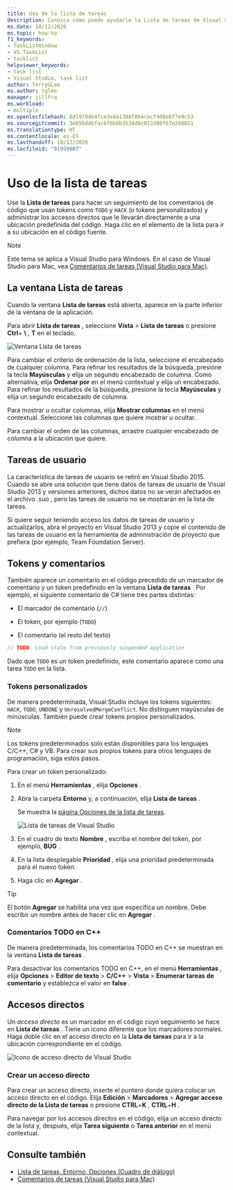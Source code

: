 ```yaml
---
title: Uso de la lista de tareas
description: Conozca cómo puede ayudarle la Lista de tareas de Visual Studio a realizar un seguimiento de los comentarios de código y a usarlos de forma más eficaz.
ms.date: 10/12/2020
ms.topic: how-to
f1_keywords:
- TaskListWindow
- VS.TaskList
- tasklist
helpviewer_keywords:
- task list
- Visual Studio, task list
author: TerryGLee
ms.author: tglee
manager: jillfra
ms.workload:
- multiple
ms.openlocfilehash: 8d19794b4fce3e4a1388f864cecf408e0f7e9c53
ms.sourcegitcommit: 3e05bd4bfac6f0b8b3534d8c013388f67e288651
ms.translationtype: HT
ms.contentlocale: es-ES
ms.lasthandoff: 10/12/2020
ms.locfileid: "91959807"
---
```

# <a name="use-the-task-list"></a>Uso de la lista de tareas

Use la **Lista de tareas** para hacer un seguimiento de los comentarios de código que usan tokens como `TODO` y `HACK` (o tokens personalizados) y administrar los accesos directos que le llevarán directamente a una ubicación predefinida del código. Haga clic en el elemento de la lista para ir a su ubicación en el código fuente.

> [!NOTE]
> Este tema se aplica a Visual Studio para Windows. En el caso de Visual Studio para Mac, vea [Comentarios de tareas (Visual Studio para Mac)](/visualstudio/mac/task-comments).

## <a name="the-task-list-window"></a>La ventana Lista de tareas

Cuando la ventana **Lista de tareas** está abierta, aparece en la parte inferior de la ventana de la aplicación.

Para abrir **Lista de tareas** , seleccione **Vista** > **Lista de tareas** o presione **Ctrl**+ **\\** , **T** en el teclado.

![Ventana Lista de tareas](../ide/media/vs2015_task_list.png)

Para cambiar el criterio de ordenación de la lista, seleccione el encabezado de cualquier columna. Para refinar los resultados de la búsqueda, presione la tecla **Mayúsculas** y elija un segundo encabezado de columna. Como alternativa, elija **Ordenar por** en el menú contextual y elija un encabezado. Para refinar los resultados de la búsqueda, presione la tecla **Mayúsculas** y elija un segundo encabezado de columna.

Para mostrar u ocultar columnas, elija **Mostrar columnas** en el menú contextual. Seleccione las columnas que quiere mostrar u ocultar.

Para cambiar el orden de las columnas, arrastre cualquier encabezado de columna a la ubicación que quiere.

## <a name="user-tasks"></a>Tareas de usuario

La característica de tareas de usuario se retiró en Visual Studio 2015. Cuando se abre una solución que tiene datos de tareas de usuario de Visual Studio 2013 y versiones anteriores, dichos datos no se verán afectados en el archivo *.suo* , pero las tareas de usuario no se mostrarán en la lista de tareas.

Si quiere seguir teniendo acceso los datos de tareas de usuario y actualizarlos, abra el proyecto en Visual Studio 2013 y copie el contenido de las tareas de usuario en la herramienta de administración de proyecto que prefiera (por ejemplo, Team Foundation Server).

## <a name="tokens-and-comments"></a>Tokens y comentarios

También aparece un comentario en el código precedido de un marcador de comentario y un token predefinido en la ventana **Lista de tareas** . Por ejemplo, el siguiente comentario de C# tiene tres partes distintas:

- El marcador de comentario (`//`)

- El token, por ejemplo (`TODO`)

- El comentario (el resto del texto)

```csharp
// TODO: Load state from previously suspended application
```

Dado que `TODO` es un token predefinido, este comentario aparece como una tarea `TODO` en la lista.

### <a name="custom-tokens"></a>Tokens personalizados

De manera predeterminada, Visual Studio incluye los tokens siguientes: `HACK`, `TODO`, `UNDONE` y `UnresolvedMergeConflict`. No distinguen mayúsculas de minúsculas. También puede crear tokens propios personalizados.

> [!NOTE]
> Los tokens predeterminados solo están disponibles para los lenguajes C/C++, C# y VB. Para crear sus propios tokens para otros lenguajes de programación, siga estos pasos.

Para crear un token personalizado:

1. En el menú **Herramientas** , elija **Opciones** .

2. Abra la carpeta **Entorno** y, a continuación, elija **Lista de tareas** .

   Se muestra la [página Opciones de la lista de tareas](../ide/reference/task-list-environment-options-dialog-box.md).

   ![Lista de tareas de Visual Studio](../ide/media/vs2015_task_list_options.png)

3. En el cuadro de texto **Nombre** , escriba el nombre del token, por ejemplo, **BUG** .

4. En la lista desplegable **Prioridad** , elija una prioridad predeterminada para el nuevo token.

5. Haga clic en **Agregar** .

> [!TIP]
> El botón **Agregar** se habilita una vez que especifica un nombre. Debe escribir un nombre antes de hacer clic en **Agregar** .

### <a name="c-todo-comments"></a>Comentarios TODO en C++

De manera predeterminada, los comentarios TODO en C++ se muestran en la ventana **Lista de tareas** .

Para desactivar los comentarios TODO en C++, en el menú **Herramientas** , elija **Opciones** > **Editor de texto** > **C/C++** > **Vista** > **Enumerar tareas de comentario** y establezca el valor en **false** .

## <a name="shortcuts"></a>Accesos directos

Un *acceso directo* es un marcador en el código cuyo seguimiento se hace en **Lista de tareas** . Tiene un icono diferente que los marcadores normales. Haga doble clic en el acceso directo en la **Lista de tareas** para ir a la ubicación correspondiente en el código.

![Icono de acceso directo de Visual Studio](../ide/media/vs2015_task_list_bookmark.png)

### <a name="create-a-shortcut"></a>Crear un acceso directo

Para crear un acceso directo, inserte el puntero donde quiera colocar un acceso directo en el código. Elija **Edición** > **Marcadores** > **Agregar acceso directo de la Lista de tareas** o presione **CTRL**+**K** , **CTRL**+**H** .

Para navegar por los accesos directos en el código, elija un acceso directo de la lista y, después, elija **Tarea siguiente** o **Tarea anterior** en el menú contextual.

## <a name="see-also"></a>Consulte también

- [Lista de tareas, Entorno, Opciones (Cuadro de diálogo)](../ide/reference/task-list-environment-options-dialog-box.md)
- [Comentarios de tareas (Visual Studio para Mac)](/visualstudio/mac/task-comments)

